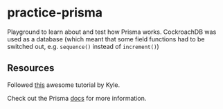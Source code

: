 # practice-prisma

Playground to learn about and test how Prisma works. CockroachDB was used as a database (which meant that some field functions had to be switched out, e.g. `sequence()` instead of `increment()`)

## Resources

Followed [this](https://youtu.be/RebA5J-rlwg) awesome tutorial by Kyle.

Check out the Prisma [docs](https://www.prisma.io/docs) for more information.